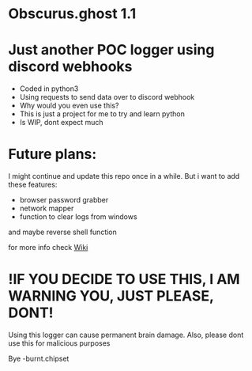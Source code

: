# Obscurus.ghost 1.1


Just another POC logger using discord webhooks 
=

- Coded in python3
- Using requests to send data over to discord webhook
- Why would you even use this? 
- This is just a project for me to try and learn python
- Is WIP, dont expect much

Future plans:
=
I might continue and update this repo once in a while.
But i want to add these features:

- browser password grabber
- network mapper
- function to clear logs from windows
      
and maybe reverse shell function

for more info check 
[Wiki](https://github.com/Obscurus-network/Obscurus.ghost/wiki)


!IF YOU DECIDE TO USE THIS, I AM WARNING YOU, JUST PLEASE, DONT!
=

Using this logger can cause permanent brain damage. 
Also, please dont use this for malicious purposes


Bye -burnt.chipset
